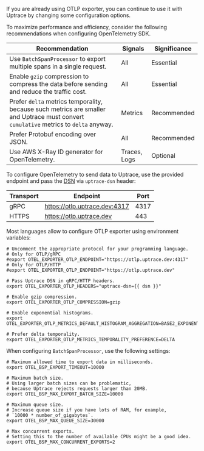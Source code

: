 If you are already using OTLP exporter, you can continue to use it with Uptrace by changing some configuration options.

To maximize performance and efficiency, consider the following recommendations when configuring OpenTelemetry SDK.

| Recommendation                                                                                                                        | Signals      | Significance |
| ------------------------------------------------------------------------------------------------------------------------------------- | ------------ | ------------ |
| Use `BatchSpanProcessor` to export multiple spans in a single request.                                                                | All          | Essential    |
| Enable `gzip` compression to compress the data before sending and reduce the traffic cost.                                            | All          | Essential    |
| Prefer `delta` metrics temporality, because such metrics are smaller and Uptrace must convert `cumulative` metrics to `delta` anyway. | Metrics      | Recommended  |
| Prefer Protobuf encoding over JSON.                                                                                                   | All          | Recommended  |
| Use AWS X-Ray ID generator for OpenTelemetry.                                                                                         | Traces, Logs | Optional     |

To configure OpenTelemetry to send data to Uptrace, use the provided endpoint and pass the [DSN](/get-started.md#dsn) via `uptrace-dsn` header:

| Transport | Endpoint                      | Port |
| --------- | ----------------------------- | ---- |
| gRPC      | https://otlp.uptrace.dev:4317 | 4317 |
| HTTPS     | https://otlp.uptrace.dev      | 443  |

Most languages allow to configure OTLP exporter using environment variables:

```shell:no-v-pre
# Uncomment the appropriate protocol for your programming language.
# Only for OTLP/gRPC
#export OTEL_EXPORTER_OTLP_ENDPOINT="https://otlp.uptrace.dev:4317"
# Only for OTLP/HTTP
#export OTEL_EXPORTER_OTLP_ENDPOINT="https://otlp.uptrace.dev"

# Pass Uptrace DSN in gRPC/HTTP headers.
export OTEL_EXPORTER_OTLP_HEADERS="uptrace-dsn={{ dsn }}"

# Enable gzip compression.
export OTEL_EXPORTER_OTLP_COMPRESSION=gzip

# Enable exponential histograms.
export OTEL_EXPORTER_OTLP_METRICS_DEFAULT_HISTOGRAM_AGGREGATION=BASE2_EXPONENTIAL_BUCKET_HISTOGRAM

# Prefer delta temporality.
export OTEL_EXPORTER_OTLP_METRICS_TEMPORALITY_PREFERENCE=DELTA
```

When configuring `BatchSpanProcessor`, use the following settings:

```shell
# Maximum allowed time to export data in milliseconds.
export OTEL_BSP_EXPORT_TIMEOUT=10000

# Maximum batch size.
# Using larger batch sizes can be problematic,
# because Uptrace rejects requests larger than 20MB.
export OTEL_BSP_MAX_EXPORT_BATCH_SIZE=10000

# Maximum queue size.
# Increase queue size if you have lots of RAM, for example,
# `10000 * number_of_gigabytes`.
export OTEL_BSP_MAX_QUEUE_SIZE=30000

# Max concurrent exports.
# Setting this to the number of available CPUs might be a good idea.
export OTEL_BSP_MAX_CONCURRENT_EXPORTS=2
```

